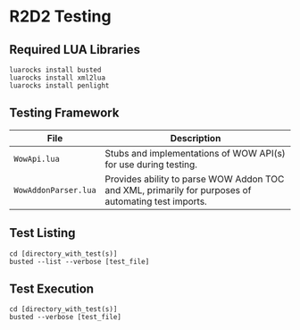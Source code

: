 # R2D2 Testing  
 
Required LUA Libraries
------
```
luarocks install busted
luarocks install xml2lua
luarocks install penlight
```
Testing Framework 
------
|**File**|**Description**|
|----|---|
|`WowApi.lua`|Stubs and implementations of WOW API(s) for use during testing.|
|`WowAddonParser.lua`|Provides ability to parse WOW Addon TOC and XML, primarily for purposes of automating test imports.|
Test Listing 
------
```
cd [directory_with_test(s)]
busted --list --verbose [test_file]
```
Test Execution 
------
```
cd [directory_with_test(s)]
busted --verbose [test_file]
```